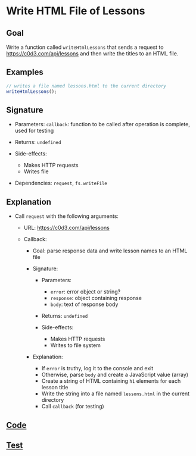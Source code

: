 # Write HTML File of Lessons

## Goal

Write a function called `writeHtmlLessons` that sends a request to https://c0d3.com/api/lessons and then write the titles to an HTML file.

## Examples

```js
// writes a file named lessons.html to the current directory
writeHtmlLessons();
```

## Signature

- Parameters: `callback`: function to be called after operation is complete, used for testing
- Returns: `undefined`
- Side-effects:

  - Makes HTTP requests
  - Writes file

- Dependencies: `request`, `fs.writeFile`

## Explanation

- Call `request` with the following arguments:

  - URL: https://c0d3.com/api/lessons
  - Callback:

    - Goal: parse response data and write lesson names to an HTML file
    - Signature:

      - Parameters:

        - `error`: error object or string?
        - `response`: object containing response
        - `body`: text of response body

      - Returns: `undefined`
      - Side-effects:

        - Makes HTTP requests
        - Writes to file system

    - Explanation:

      - If `error` is truthy, log it to the console and exit
      - Otherwise, parse `body` and create a JavaScript value (array)
      - Create a string of HTML containing `h1` elements for each lesson title
      - Write the string into a file named `lessons.html` in the current directory
      - Call `callback` (for testing)

## [Code](index.js)

## [Test](index.test.js)
